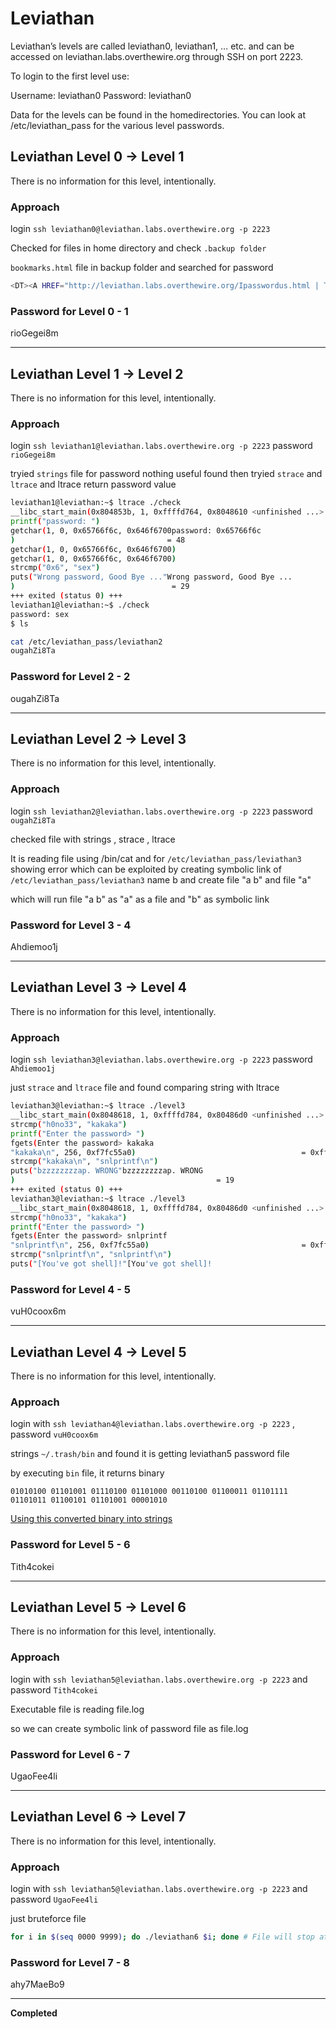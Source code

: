 # Leviathan

Leviathan’s levels are called leviathan0, leviathan1, … etc. and can be accessed on leviathan.labs.overthewire.org through SSH on port 2223.

To login to the first level use:

Username: leviathan0
Password: leviathan0

Data for the levels can be found in the homedirectories. You can look at /etc/leviathan_pass for the various level passwords.

## Leviathan Level 0 → Level 1

There is no information for this level, intentionally.

### Approach

login `ssh leviathan0@leviathan.labs.overthewire.org -p 2223`

Checked for files in home directory and check `.backup folder`

`bookmarks.html` file in backup folder and searched for password

```bash
<DT><A HREF="http://leviathan.labs.overthewire.org/Ipasswordus.html | This will be fixed later, the password fo     r leviathan1 is rioGegei8m" ADD_DATE="1155384634" LAST_CHARSET="ISO-8859-1" ID="rdf:#$2wIU71">password to levia     than1</A>
```

### Password for Level 0 - 1 

rioGegei8m

-----------

## Leviathan Level 1 → Level 2

There is no information for this level, intentionally.

### Approach

login `ssh leviathan1@leviathan.labs.overthewire.org -p 2223` password `rioGegei8m`

tryied `strings` file for password nothing useful found
then tryied `strace` and `ltrace` and ltrace return password value

```bash
leviathan1@leviathan:~$ ltrace ./check 
__libc_start_main(0x804853b, 1, 0xffffd764, 0x8048610 <unfinished ...>
printf("password: ")                                                   = 10
getchar(1, 0, 0x65766f6c, 0x646f6700password: 0x65766f6c
)                                  = 48
getchar(1, 0, 0x65766f6c, 0x646f6700)                                  = 120
getchar(1, 0, 0x65766f6c, 0x646f6700)                                  = 54
strcmp("0x6", "sex")                                                   = -1
puts("Wrong password, Good Bye ..."Wrong password, Good Bye ...
)                                   = 29
+++ exited (status 0) +++
leviathan1@leviathan:~$ ./check 
password: sex
$ ls
```

```bash
cat /etc/leviathan_pass/leviathan2
ougahZi8Ta
```

### Password for Level 2 - 2 

ougahZi8Ta

-----------

## Leviathan Level 2 → Level 3

There is no information for this level, intentionally.

### Approach

login `ssh leviathan2@leviathan.labs.overthewire.org -p 2223` password `ougahZi8Ta`

checked file with strings , strace , ltrace

It is reading file using /bin/cat and for `/etc/leviathan_pass/leviathan3` showing error which can be exploited by creating symbolic link of `/etc/leviathan_pass/leviathan3` name b and create file "a b" and file "a"

which will run file "a b" as "a" as a file and "b" as symbolic link

### Password for Level 3 - 4

Ahdiemoo1j

-------------

## Leviathan Level 3 → Level 4

There is no information for this level, intentionally.

### Approach 

login `ssh leviathan3@leviathan.labs.overthewire.org -p 2223` password `Ahdiemoo1j`

just `strace` and `ltrace` file and found comparing string with ltrace

```bash
leviathan3@leviathan:~$ ltrace ./level3 
__libc_start_main(0x8048618, 1, 0xffffd784, 0x80486d0 <unfinished ...>
strcmp("h0no33", "kakaka")                                             = -1
printf("Enter the password> ")                                         = 20
fgets(Enter the password> kakaka
"kakaka\n", 256, 0xf7fc55a0)                                     = 0xffffd590
strcmp("kakaka\n", "snlprintf\n")                                      = -1
puts("bzzzzzzzzap. WRONG"bzzzzzzzzap. WRONG
)                                             = 19
+++ exited (status 0) +++
leviathan3@leviathan:~$ ltrace ./level3 
__libc_start_main(0x8048618, 1, 0xffffd784, 0x80486d0 <unfinished ...>
strcmp("h0no33", "kakaka")                                             = -1
printf("Enter the password> ")                                         = 20
fgets(Enter the password> snlprintf
"snlprintf\n", 256, 0xf7fc55a0)                                  = 0xffffd590
strcmp("snlprintf\n", "snlprintf\n")                                   = 0
puts("[You've got shell]!"[You've got shell]!
```

### Password for Level 4 - 5

vuH0coox6m

------------

## Leviathan Level 4 → Level 5

There is no information for this level, intentionally.

### Approach

login with `ssh leviathan4@leviathan.labs.overthewire.org -p 2223` , password `vuH0coox6m`

strings `~/.trash/bin` and found it is getting leviathan5 password file

by executing `bin` file, it returns binary

```binary
01010100 01101001 01110100 01101000 00110100 01100011 01101111 01101011 01100101 01101001 00001010
```

[Using this converted binary into strings](https://codebeautify.org/binary-string-converter)

###  Password for Level 5 - 6

Tith4cokei

------------

## Leviathan Level 5 → Level 6

There is no information for this level, intentionally.

### Approach

login with `ssh leviathan5@leviathan.labs.overthewire.org -p 2223` and password `Tith4cokei`

Executable file is reading file.log

so we can create symbolic link of password file as file.log

### Password for Level 6 - 7

UgaoFee4li

-----------

## Leviathan Level 6 → Level 7

There is no information for this level, intentionally.

### Approach

login with `ssh leviathan5@leviathan.labs.overthewire.org -p 2223` and password `UgaoFee4li`

just bruteforce file

```bash
for i in $(seq 0000 9999); do ./leviathan6 $i; done	# File will stop at correct number that why getting all number
```

### Password for Level 7 - 8

ahy7MaeBo9

-------------

**Completed**
